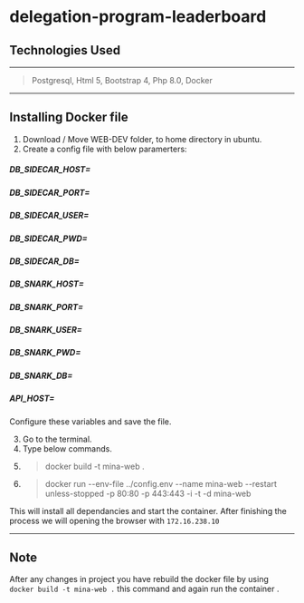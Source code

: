 # delegation-program-leaderboard
## Technologies Used 
***
> Postgresql,
> Html 5,
> Bootstrap 4, 
> Php 8.0,
> Docker
***

## Installing Docker file
1. Download / Move WEB-DEV folder, to home directory in ubuntu.
2. Create a config file with below paramerters: 
##### DB_SIDECAR_HOST=
##### DB_SIDECAR_PORT=
##### DB_SIDECAR_USER=
##### DB_SIDECAR_PWD=
##### DB_SIDECAR_DB=
##### DB_SNARK_HOST=
##### DB_SNARK_PORT=
##### DB_SNARK_USER=
##### DB_SNARK_PWD=
##### DB_SNARK_DB=
##### API_HOST=

Configure these variables and save the file.

3. Go to the terminal.
4. Type below commands.
5. >docker build -t mina-web .
6. >docker run --env-file ../config.env --name mina-web --restart unless-stopped -p 80:80 -p 443:443 -i -t -d  mina-web

This will install all dependancies and start the container. After finishing the process we will opening the browser with `172.16.238.10`
***

## Note
After any changes in project you have rebuild the docker file by using 
`docker build -t mina-web .`
this command and again run the container .

